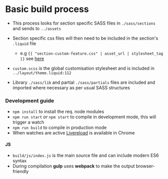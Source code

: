 # Basic build process

* This process looks for section specific SASS files in `./sass/sections` and sends to `../assets`


* Section specific css files will then need to be included in the section's `.liquid` file 
  * e.g `{{ "section-custom-feature.css" | asset_url | stylesheet_tag }}` see [here](https://github.com/jakeretain/sptheme/blob/master/sections/custom-feature.liquid)


* `custom.scss` is the global customisation stylesheet and is included in `../layout/theme.liquid:112`


* Library `./sass/lib` and partial `./sass/partials` files are included and imported where necessary as per usual SASS structures


### Development guide
* `npm install` to install the req. node modules
* `npm run start` *or* `npm start` to compile in development mode, this will trigger a watch
* `npm run build` to compile in production mode
* When watches are active [Livereload](https://chrome.google.com/webstore/detail/livereload/jnihajbhpnppcggbcgedagnkighmdlei?hl=en) is available in Chrome


#### JS
* `build/js/index.js` is the main source file and can include modern ES6 syntax
* During compilation **gulp** uses **webpack** to make the output browser-friendly
